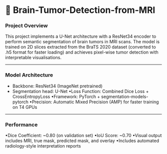 # 🧠 Brain-Tumor-Detection-from-MRI

### Project Overview
This project implements a U-Net architecture with a ResNet34 encoder to perform semantic segmentation of brain tumors in MRI scans. The model is trained on 2D slices extracted from the BraTS 2020 dataset (converted to .h5 format for faster loading) and achieves pixel-wise tumor detection with interpretable visualisations.

------------
### Model Architecture
- Backbone: ResNet34 (ImageNet pretrained)
- Segmentation head: U-Net
•Loss Function: Combined Dice Loss + CrossEntropyLoss
•Framework: PyTorch + segmentation-models-pytorch
•Precision: Automatic Mixed Precision (AMP) for faster training on T4 GPUs

----------
### Performance
•Dice Coefficient: ~0.80 (on validation set)
•IoU Score: ~0.70
•Visual output includes MRI, true mask, predicted mask, and overlay
•Includes automated radiology-style interpretation reports
